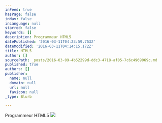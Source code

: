 ```yaml
---
inFeed: true
hasPage: false
inNav: false
inLanguage: null
starred: false
keywords: []
description: Programmeur HTML5
datePublished: '2016-03-11T04:23:59.753Z'
dateModified: '2016-03-11T04:14:15.172Z'
title: HTML5
author: []
sourcePath: _posts/2016-03-09-4b52299d-ddc3-4718-af85-7c6c4969069c.md
published: true
authors: []
publisher:
  name: null
  domain: null
  url: null
  favicon: null
_type: Blurb

---
```

Programmeur HTML5
![](https://the-grid-user-content.s3-us-west-2.amazonaws.com/f2b1ec62-09a8-4f89-a1b5-793f6e2fb0e4.png)